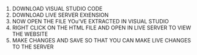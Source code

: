 1. DOWNLOAD VISUAL STUDIO CODE
2. DOWNLOAD LIVE SERVER EXtENSION
3. NOW OPEN THE FILE YOu'VE EXTRACTED IN VISUAL STUDIO
4. RIGHT CLICK ON THE HTML FILE AND OPEN IN LIVE SERVER TO VIEW THE WEBSITE
5. MAKE CHANGES AND SAVE SO THAT YOU CAN MAKE LIVE CHANGES TO THE SERVER
